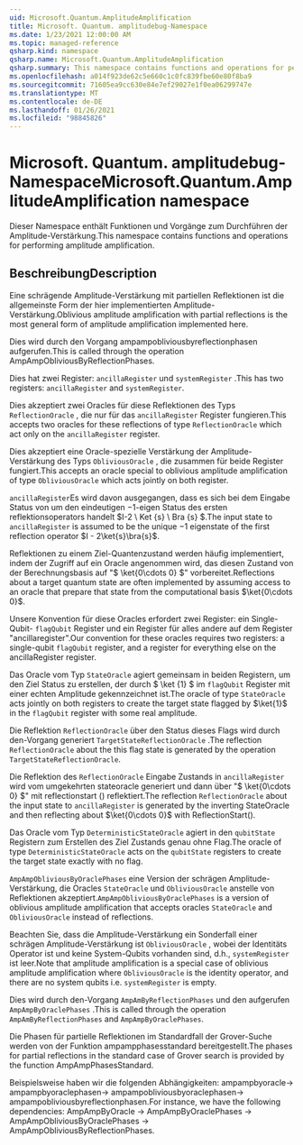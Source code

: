 ```yaml
---
uid: Microsoft.Quantum.AmplitudeAmplification
title: Microsoft. Quantum. amplitudebug-Namespace
ms.date: 1/23/2021 12:00:00 AM
ms.topic: managed-reference
qsharp.kind: namespace
qsharp.name: Microsoft.Quantum.AmplitudeAmplification
qsharp.summary: This namespace contains functions and operations for performing amplitude amplification.
ms.openlocfilehash: a014f923de62c5e660c1c0fc839fbe60e80f8ba9
ms.sourcegitcommit: 71605ea9cc630e84e7ef29027e1f0ea06299747e
ms.translationtype: MT
ms.contentlocale: de-DE
ms.lasthandoff: 01/26/2021
ms.locfileid: "98845826"
---
```

# <a name="microsoftquantumamplitudeamplification-namespace"></a><span data-ttu-id="814d6-102">Microsoft. Quantum. amplitudebug-Namespace</span><span class="sxs-lookup"><span data-stu-id="814d6-102">Microsoft.Quantum.AmplitudeAmplification namespace</span></span>

<span data-ttu-id="814d6-103">Dieser Namespace enthält Funktionen und Vorgänge zum Durchführen der Amplitude-Verstärkung.</span><span class="sxs-lookup"><span data-stu-id="814d6-103">This namespace contains functions and operations for performing amplitude amplification.</span></span>



## <a name="description"></a><span data-ttu-id="814d6-104">Beschreibung</span><span class="sxs-lookup"><span data-stu-id="814d6-104">Description</span></span>

<span data-ttu-id="814d6-105">Eine schrägende Amplitude-Verstärkung mit partiellen Reflektionen ist die allgemeinste Form der hier implementierten Amplitude-Verstärkung.</span><span class="sxs-lookup"><span data-stu-id="814d6-105">Oblivious amplitude amplification with partial reflections is the most general form of amplitude amplification implemented here.</span></span>

<span data-ttu-id="814d6-106">Dies wird durch den Vorgang ampampobliviousbyreflectionphasen aufgerufen.</span><span class="sxs-lookup"><span data-stu-id="814d6-106">This is called through the operation AmpAmpObliviousByReflectionPhases.</span></span>

<span data-ttu-id="814d6-107">Dies hat zwei Register: `ancillaRegister` und `systemRegister` .</span><span class="sxs-lookup"><span data-stu-id="814d6-107">This has two registers: `ancillaRegister` and `systemRegister`.</span></span>

<span data-ttu-id="814d6-108">Dies akzeptiert zwei Oracles für diese Reflektionen des Typs `ReflectionOracle` , die nur für das `ancillaRegister` Register fungieren.</span><span class="sxs-lookup"><span data-stu-id="814d6-108">This accepts two oracles for these reflections of type `ReflectionOracle` which act only on the `ancillaRegister` register.</span></span>

<span data-ttu-id="814d6-109">Dies akzeptiert eine Oracle-spezielle Verstärkung der Amplitude-Verstärkung des Typs `ObliviousOracle` , die zusammen für beide Register fungiert.</span><span class="sxs-lookup"><span data-stu-id="814d6-109">This accepts an oracle special to oblivious amplitude amplification of type `ObliviousOracle` which acts jointly on both register.</span></span>

<span data-ttu-id="814d6-110">`ancillaRegister`Es wird davon ausgegangen, dass es sich bei dem Eingabe Status von um den eindeutigen $-$1-eigen Status des ersten reflektionsoperators handelt $I-2 \ Ket {s} \ Bra {s} $.</span><span class="sxs-lookup"><span data-stu-id="814d6-110">The input state to `ancillaRegister` is assumed to be the unique $-1$ eigenstate of the first reflection operator $I - 2\ket{s}\bra{s}$.</span></span>

<span data-ttu-id="814d6-111">Reflektionen zu einem Ziel-Quantenzustand werden häufig implementiert, indem der Zugriff auf ein Oracle angenommen wird, das diesen Zustand von der Berechnungsbasis auf "$ \ket{0\cdots 0} $" vorbereitet.</span><span class="sxs-lookup"><span data-stu-id="814d6-111">Reflections about a target quantum state are often implemented by assuming access to an oracle that prepare that state from the computational basis $\ket{0\cdots 0}$.</span></span>

<span data-ttu-id="814d6-112">Unsere Konvention für diese Oracles erfordert zwei Register: ein Single-Qubit- `flagQubit` Register und ein Register für alles andere auf dem Register "ancillaregister".</span><span class="sxs-lookup"><span data-stu-id="814d6-112">Our convention for these oracles requires two registers: a single-qubit `flagQubit` register, and a register for everything else on the ancillaRegister register.</span></span>

<span data-ttu-id="814d6-113">Das Oracle vom Typ `StateOracle` agiert gemeinsam in beiden Registern, um den Ziel Status zu erstellen, der durch $ \ket {1} $ im `flagQubit` Register mit einer echten Amplitude gekennzeichnet ist.</span><span class="sxs-lookup"><span data-stu-id="814d6-113">The oracle of type `StateOracle` acts jointly on both registers to create the target state flagged by $\ket{1}$ in the `flagQubit` register with some real amplitude.</span></span>

<span data-ttu-id="814d6-114">Die Reflektion `ReflectionOracle` über den Status dieses Flags wird durch den-Vorgang generiert `TargetStateReflectionOracle` .</span><span class="sxs-lookup"><span data-stu-id="814d6-114">The reflection `ReflectionOracle` about the this flag state is generated by the operation `TargetStateReflectionOracle`.</span></span>

<span data-ttu-id="814d6-115">Die Reflektion des `ReflectionOracle` Eingabe Zustands in `ancillaRegister` wird vom umgekehrten stateoracle generiert und dann über "$ \ket{0\cdots 0} $" mit reflectionstart () reflektiert.</span><span class="sxs-lookup"><span data-stu-id="814d6-115">The reflection `ReflectionOracle` about the input state to `ancillaRegister` is generated by the inverting StateOracle and then reflecting about $\ket{0\cdots 0}$ with ReflectionStart().</span></span>

<span data-ttu-id="814d6-116">Das Oracle vom Typ `DeterministicStateOracle` agiert in den `qubitState` Registern zum Erstellen des Ziel Zustands genau ohne Flag.</span><span class="sxs-lookup"><span data-stu-id="814d6-116">The oracle of type `DeterministicStateOracle` acts on the `qubitState` registers to create the target state exactly with no flag.</span></span>

<span data-ttu-id="814d6-117">`AmpAmpObliviousByOraclePhases` eine Version der schrägen Amplitude-Verstärkung, die Oracles `StateOracle` und `ObliviousOracle` anstelle von Reflektionen akzeptiert.</span><span class="sxs-lookup"><span data-stu-id="814d6-117">`AmpAmpObliviousByOraclePhases` is a version of oblivious amplitude amplification that accepts oracles `StateOracle` and `ObliviousOracle` instead of reflections.</span></span>

<span data-ttu-id="814d6-118">Beachten Sie, dass die Amplitude-Verstärkung ein Sonderfall einer schrägen Amplitude-Verstärkung ist `ObliviousOracle` , wobei der Identitäts Operator ist und keine System-Qubits vorhanden sind, d.h., `systemRegister` ist leer.</span><span class="sxs-lookup"><span data-stu-id="814d6-118">Note that amplitude amplification is a special case of oblivious amplitude amplification where `ObliviousOracle` is the identity operator, and there are no system qubits i.e. `systemRegister` is empty.</span></span>

<span data-ttu-id="814d6-119">Dies wird durch den-Vorgang `AmpAmByReflectionPhases` und den aufgerufen `AmpAmpByOraclePhases` .</span><span class="sxs-lookup"><span data-stu-id="814d6-119">This is called through the operation `AmpAmByReflectionPhases` and `AmpAmpByOraclePhases`.</span></span>

<span data-ttu-id="814d6-120">Die Phasen für partielle Reflektionen im Standardfall der Grover-Suche werden von der Funktion ampampphasesstandard bereitgestellt.</span><span class="sxs-lookup"><span data-stu-id="814d6-120">The phases for partial reflections in the standard case of Grover search is provided by the function AmpAmpPhasesStandard.</span></span>

<span data-ttu-id="814d6-121">Beispielsweise haben wir die folgenden Abhängigkeiten: ampampbyoracle-> ampampbyoraclephasen-> ampampobliviousbyoraclephasen-> ampampobliviousbyreflectionphasen.</span><span class="sxs-lookup"><span data-stu-id="814d6-121">For instance, we have the following dependencies: AmpAmpByOracle -> AmpAmpByOraclePhases -> AmpAmpObliviousByOraclePhases -> AmpAmpObliviousByReflectionPhases.</span></span>